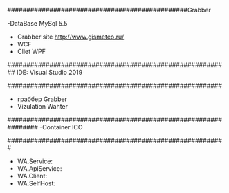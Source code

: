 ###############################################Grabber

-DataBase MySql 5.5
- Grabber site http://www.gismeteo.ru/ 
- WCF 
- Cliet WPF

##########################################################
IDE: Visual Studio 2019 

 
########################################################
- граббер Grabber 
-  Vizulation Wahter

################################################################
-Container ICO

#########################################################
- WA.Service: 
- WA.ApiService:
- WA.Client:
- WA.SelfHost: 
